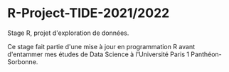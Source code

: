 # R-Project-TIDE-2021/2022
Stage R, projet d'exploration de données.

Ce stage fait partie d'une mise à jour en programmation R avant d'entammer mes études de Data Science à l'Université Paris 1 Panthéon-Sorbonne. 
